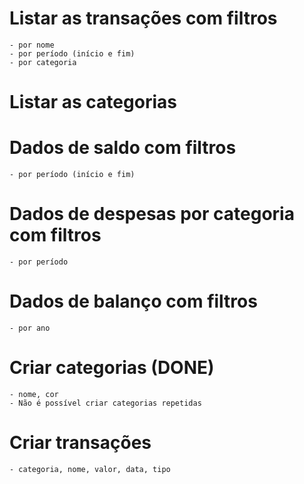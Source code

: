 # Listar as transações com filtros
    - por nome
    - por período (início e fim)
    - por categoria

# Listar as categorias

# Dados de saldo com filtros
    - por período (início e fim)

# Dados de despesas por categoria com filtros
    - por período

# Dados de balanço com filtros
    - por ano

# Criar categorias (DONE)
    - nome, cor
    - Não é possível criar categorias repetidas

# Criar transações
    - categoria, nome, valor, data, tipo